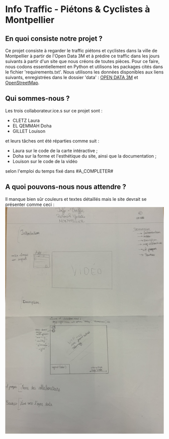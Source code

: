 # Info Traffic - Piétons & Cyclistes à Montpellier

## En quoi consiste notre projet ?

Ce projet consiste à regarder le traffic piétons et cyclistes dans la ville de Montpellier à partir de l'Open Data 3M et à prédire ce traffic dans les jours suivants à partir d'un site que nous créons de toutes pièces.
Pour ce faire, nous codons essentiellement en Python et utilisons les packages cités dans le fichier 'requirements.txt'.
Nous utilisons les données disponibles aux liens suivants, enregistrées dans le dossier 'data' :
[OPEN DATA 3M](https://data.montpellier3m.fr/dataset/comptages-velo-et-pieton-issus-des-compteurs-de-velo) et [OpenStreetMap](https://www.openstreetmap.org/#map=6/46.45/2.21).

## Qui sommes-nous ?

Les trois collaborateur.ice.s sur ce projet sont :
- CLETZ Laura  
- EL QEMMAH Doha 
- GILLET Louison

et leurs tâches ont été réparties comme suit :
- Laura sur le code de la carte intéractive ; 
- Doha sur la forme et l'esthétique du site, ainsi que la documentation ;
- Louison sur le code de la vidéo

selon l'emploi du temps fixé dans #A_COMPLETER#

## A quoi pouvons-nous nous attendre ?

Il manque bien sûr couleurs et textes détaillés mais le site devrait se présenter comme ceci :
![Alt Text](https://github.com/elqemmahdoha/TEAM_PROJECT/blob/main/images/Photo_info_traffic_site.jpg)
